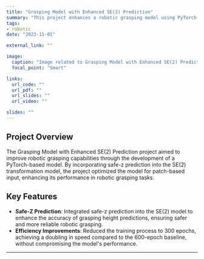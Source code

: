 ```yaml
---
title: "Grasping Model with Enhanced SE(2) Prediction"
summary: "This project enhances a robotic grasping model using PyTorch by integrating safe-z prediction into an SE(2) model, achieving faster training and optimization for patch-based input."
tags:
- robotic
date: "2023-11-01"

external_link: ""

image:
  caption: "Image related to Grasping Model with Enhanced SE(2) Prediction"
  focal_point: "Smart"

links:
  url_code: ""
  url_pdf: ""
  url_slides: ""
  url_video: ""

slides: ""
---
```


## Project Overview

The Grasping Model with Enhanced SE(2) Prediction project aimed to improve robotic grasping capabilities through the development of a PyTorch-based model. By incorporating safe-z prediction into the SE(2) transformation model, the project optimized the model for patch-based input, enhancing its performance in robotic grasping tasks.

## Key Features

- **Safe-Z Prediction**: Integrated safe-z prediction into the SE(2) model to enhance the accuracy of grasping height predictions, ensuring safer and more reliable robotic grasping.
- **Efficiency Improvements**: Reduced the training process to 300 epochs, achieving a doubling in speed compared to the 600-epoch baseline, without compromising the model's performance.


---

